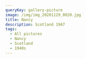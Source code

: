 ```yaml
---
queryKey: gallery-picture
image: /img/img_20201129_0020.jpg
title: Nancy
description: Scotland 1947
tags:
  - All pictures
  - Nancy
  - Scotland
  - 1940s
---
```

